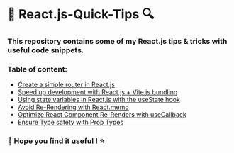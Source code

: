 # 📘 React.js-Quick-Tips 🔍

### This repository contains some of my React.js tips & tricks with useful code snippets.

### Table of content:
- [Create a simple router in React.js](https://github.com/DanielT-Dev/React.js-Quick-Tips/blob/main/Router.md)
- [Speed up development with React.js + Vite.js bundling
](https://github.com/DanielT-Dev/React.js-Quick-Tips/blob/main/Vite.md)
- [Using state variables in React.js with the useState hook](https://github.com/DanielT-Dev/React.js-Quick-Tips/blob/main/State.md)
- [Avoid Re-Rendering with React.memo](https://github.com/DanielT-Dev/React.js-Quick-Tips/blob/main/Memo.md)
- [Optimize React Component Re-Renders with useCallback](https://github.com/DanielT-Dev/React.js-Quick-Tips/blob/main/useCallback.md)
- [Ensure Type safety with Prop Types]()

### 🚀 Hope you find it useful ! ⭐
